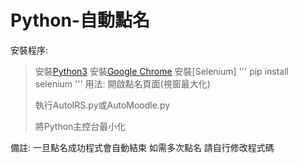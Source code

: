 # Python-自動點名

安裝程序:
>安裝[Python3](https://www.python.org/downloads/)
>安裝[Google Chrome](https://www.google.com/intl/zh-TW/chrome/)
>安裝[Selenium]
'''
pip install selenium
'''
用法:
>開啟點名頁面(視窗最大化)
>
>執行AutoIRS.py或AutoMoodle.py
>
>將Python主控台最小化

備註: 一旦點名成功程式會自動結束 如需多次點名 請自行修改程式碼
